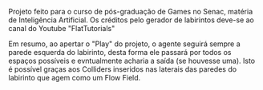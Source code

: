 Projeto feito para o curso de pós-graduação de Games no Senac, matéria de Inteligência Artificial.
Os créditos pelo gerador de labirintos deve-se ao canal do Youtube "FlatTutorials"

Em resumo, ao apertar o "Play" do projeto, o agente seguirá sempre a parede esquerda do labirinto, desta forma ele passará por todos os espaços possíveis e evntualmente acharia a saída (se houvesse uma).
Isto é possível graças aos Colliders inseridos nas laterais das paredes do labirinto que agem como um Flow Field.
